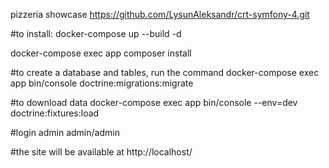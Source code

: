 
pizzeria showcase
https://github.com/LysunAleksandr/crt-symfony-4.git

#to install:
docker-compose up --build -d

docker-compose exec app composer install

#to create a database and tables, run the command 
docker-compose exec app  bin/console doctrine:migrations:migrate

#to download data
docker-compose exec app  bin/console --env=dev doctrine:fixtures:load

#login admin
admin/admin

#the site will be available at
http://localhost/

